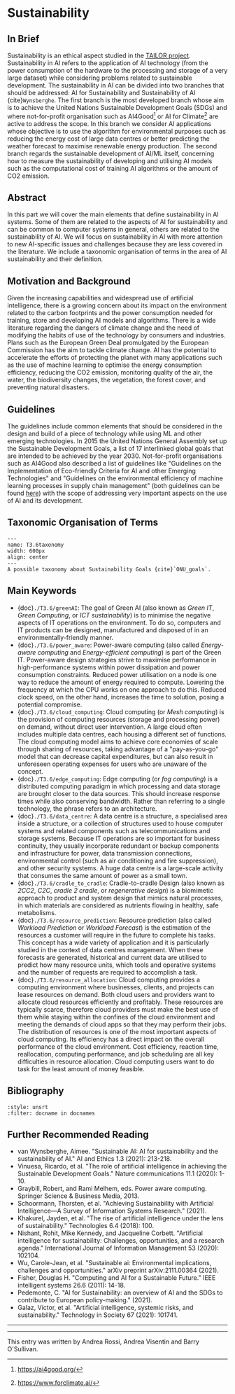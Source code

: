 # Sustainability

## In Brief

Sustainability is an ethical aspect studied in the <a href="https://tailor-network.eu/" target=_blank>TAILOR project</a>.
Sustainability in AI refers to the application of AI technology (from the power consumption of the hardware to the processing and storage of a very large dataset) while considering problems related to sustainable development.
The sustainability in AI can be divided into two branches that should be addressed: AI for Sustainability and Sustainability of AI {cite}`Wynsberghe`. The first branch is the most developed branch whose aim is to achieve the United Nations Sustainable Development Goals (SDGs) and where not-for-profit organisation such as AI4Good[^ai4good] or AI for Climate[^ai4climate] are active to address the scope. In this branch we consider AI applications whose objective is to use the algorithm for environmental purposes such as reducing the energy cost of large data centres or better predicting the weather forecast to maximise renewable energy production. The second branch regards the sustainable development of AI/ML itself, concerning how to measure the sustainability of developing and utilising AI models such as the computational cost of training AI algorithms or the amount of CO2 emission.

## Abstract 

In this part we will cover the main elements that define sustainability in AI systems. Some of them are related to the aspects of AI for sustainability and can be common to computer systems in general, others are related to the sustainability of AI. We will focus on sustainability in AI with more attention to new AI-specific issues and challenges because they are less covered in the literature. We include a taxonomic organisation of terms in the area of AI sustainability and their definition.

## Motivation and Background

Given the increasing capabilities and widespread use of artificial intelligence, there is a growing concern about its impact on the environment related to the carbon footprints and the power consumption needed for training, store and developing AI models and algorithms. There is a wide literature regarding the dangers of climate change and the need of modifying the habits of use of the technology by consumers and industries. Plans such as the European Green Deal promulgated by the European Commission has the aim to tackle climate change. AI has the potential to accelerate the efforts of protecting the planet with many applications such as the use of machine learning to optimise the energy consumption efficiency, reducing the CO2 emission, monitoring quality of the air, the water, the biodiversity changes, the vegetation, the forest cover, and preventing natural disasters.

## Guidelines

The guidelines include common elements that should be considered in the design and build of a piece of technology while using ML and other emerging technologies.
In 2015 the United Nations General Assembly set up the Sustainable Development Goals, a list of 17 interlinked global goals that are intended to be achieved by the year 2030. Not-for-profit organisations such as AI4Good also described a list of guidelines like "Guidelines on the Implementation of Eco-friendly Criteria for AI and other Emerging Technologies" and "Guidelines on the environmental efficiency of machine learning processes in supply chain management" (both guidelines can be found <a href="https://www.itu.int/en/ITU-T/focusgroups/ai4ee/Pages/WG3deliverables.aspx" target=_blank>here</a>) with the scope of addressing very important aspects on the use of AI and its development.

## Taxonomic Organisation of Terms


```{figure} ./T3.6/UN_Sustainable_Development_Goals_pillars.jpg
---
name: T3.6taxonomy
width: 600px
align: center
---
A possible taxonomy about Sustainability Goals {cite}`ONU_goals`.
``` 

## Main Keywords

* {doc}`./T3.6/greenAI`: The goal of Green AI (also known as *Green IT*, *Green Computing*, or *ICT sustainability*) is to minimise the negative aspects of IT operations on the environment. To do so, computers and IT products can be designed, manufactured and disposed of in an environmentally-friendly manner.
* {doc}`./T3.6/power_aware`: Power-aware computing (also called *Energy-aware computing* and *Energy-efficient computing*) is part of the Green IT. Power-aware design strategies strive to maximise performance in high-performance systems within power dissipation and power consumption constraints. Reduced power utilisation on a node is one way to reduce the amount of energy required to compute. Lowering the frequency at which the CPU works on one approach to do this. Reduced clock speed, on the other hand, increases the time to solution, posing a potential compromise.
* {doc}`./T3.6/cloud_computing`: Cloud computing (or *Mesh computing*) is the provision of computing resources (storage and processing power) on demand, without direct user intervention. A large cloud often includes multiple data centres, each housing a different set of functions. The cloud computing model aims to achieve core economies of scale through sharing of resources, taking advantage of a "pay-as-you-go" model that can decrease capital expenditures, but can also result in unforeseen operating expenses for users who are unaware of the concept.
* {doc}`./T3.6/edge_computing`: Edge computing (or *fog computing*) is a distributed computing paradigm in which processing and data storage are brought closer to the data sources. This should increase response times while also conserving bandwidth. Rather than referring to a single technology, the phrase refers to an architecture.
* {doc}`./T3.6/data_centre`: A data centre is a structure, a specialised area inside a structure, or a collection of structures used to house computer systems and related components such as telecommunications and storage systems. Because IT operations are so important for business continuity, they usually incorporate redundant or backup components and infrastructure for power, data transmission connections, environmental control (such as air conditioning and fire suppression), and other security systems. A huge data centre is a large-scale activity that consumes the same amount of power as a small town.
* {doc}`./T3.6/cradle_to_cradle`: Cradle-to-cradle Design (also known as *2CC2*, *C2C*, *cradle 2 cradle*, or *regenerative design*) is a biomimetic approach to product and system design that mimics natural processes, in which materials are considered as nutrients flowing in healthy, safe metabolisms. 
* {doc}`./T3.6/resource_prediction`: Resource prediction (also called *Workload Prediction* or *Workload Forecast*) is the estimation of the resources a customer will require in the future to complete his tasks.  This concept has a wide variety of application and it is particularly studied in the context of data centres management. When these forecasts are generated, historical and current data are utilised to predict how many resource units, which tools and operative systems and the number of requests are required to accomplish a task.
* {doc}`./T3.6/resource_allocation`: Cloud computing provides a computing environment where businesses, clients, and projects can lease resources on demand. Both cloud users and providers want to allocate cloud resources efficiently and profitably. These resources are typically scarce, therefore cloud providers must make the best use of them while staying within the confines of the cloud environment and meeting the demands of cloud apps so that they may perform their jobs. The distribution of resources is one of the most important aspects of cloud computing. Its efficiency has a direct impact on the overall performance of the cloud environment. Cost efficiency, reaction time, reallocation, computing performance, and job scheduling are all key difficulties in resource allocation. Cloud computing users want to do task for the least amount of money feasible.


## Bibliography

<!-- :style: unsrtalpha -->

```{bibliography}
:style: unsrt
:filter: docname in docnames
```

## Further Recommended Reading

* van Wynsberghe, Aimee. "Sustainable AI: AI for sustainability and the sustainability of AI." AI and Ethics 1.3 (2021): 213-218.
* Vinuesa, Ricardo, et al. "The role of artificial intelligence in achieving the Sustainable Development Goals." Nature communications 11.1 (2020): 1-10.
* Graybill, Robert, and Rami Melhem, eds. Power aware computing. Springer Science & Business Media, 2013.
* Schoormann, Thorsten, et al. "Achieving Sustainability with Artificial Intelligence—A Survey of Information Systems Research." (2021).
* Khakurel, Jayden, et al. "The rise of artificial intelligence under the lens of sustainability." Technologies 6.4 (2018): 100.
* Nishant, Rohit, Mike Kennedy, and Jacqueline Corbett. "Artificial intelligence for sustainability: Challenges, opportunities, and a research agenda." International Journal of Information Management 53 (2020): 102104.
* Wu, Carole-Jean, et al. "Sustainable ai: Environmental implications, challenges and opportunities." arXiv preprint arXiv:2111.00364 (2021).
* Fisher, Douglas H. "Computing and AI for a Sustainable Future." IEEE intelligent systems 26.6 (2011): 14-18.
* Pedemonte, C. "AI for Sustainability: an overview of AI and the SDGs to contribute to European policy-making." (2021).
* Galaz, Victor, et al. "Artificial intelligence, systemic risks, and sustainability." Technology in Society 67 (2021): 101741.

---

[^ai4good]: https://ai4good.org/ 
[^ai4climate]: https://www.forclimate.ai/ 

---

This entry was written by Andrea Rossi, Andrea Visentin and Barry O'Sullivan.
